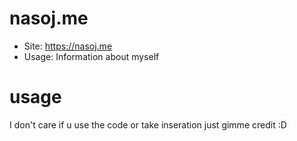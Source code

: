 # nasoj.me
- Site: https://nasoj.me
- Usage: Information about myself

# usage
I don't care if u use the code or take inseration just gimme credit :D
